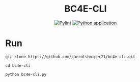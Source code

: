 <div align="center">

# BC4E-CLI 

[![Pylint](https://github.com/4cecoder/pip-cli/actions/workflows/pylint.yml/badge.svg?branch=main)](https://github.com/4cecoder/pip-cli/actions/workflows/pylint.yml)
[![Python application](https://github.com/4cecoder/pip-cli/actions/workflows/python-app.yml/badge.svg)](https://github.com/4cecoder/pip-cli/actions/workflows/python-app.yml)

</div>
  
# Run 
  `git clone https://github.com/carrotshniper21/bc4e-cli.git`
  
  `cd bc4e-cli`
  
  `python bc4e-cli.py`
